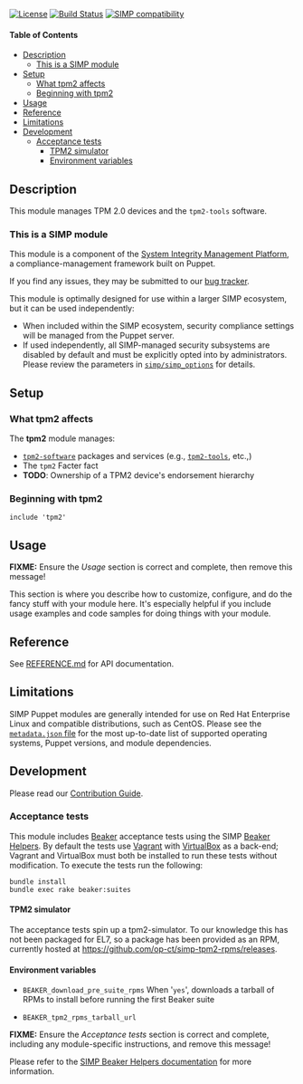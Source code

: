[![License](http://img.shields.io/:license-apache-blue.svg)](http://www.apache.org/licenses/LICENSE-2.0.html) [![Build Status](https://travis-ci.org/simp/pupmod-simp-tpm2.svg)](https://travis-ci.org/simp/pupmod-simp-tpm2) [![SIMP compatibility](https://img.shields.io/badge/SIMP%20compatibility-6.*-orange.svg)](https://img.shields.io/badge/SIMP%20compatibility-6.*-orange.svg)

#### Table of Contents

<!-- vim-markdown-toc GFM -->

* [Description](#description)
  * [This is a SIMP module](#this-is-a-simp-module)
* [Setup](#setup)
  * [What tpm2 affects](#what-tpm2-affects)
  * [Beginning with tpm2](#beginning-with-tpm2)
* [Usage](#usage)
* [Reference](#reference)
* [Limitations](#limitations)
* [Development](#development)
  * [Acceptance tests](#acceptance-tests)
    * [TPM2 simulator](#tpm2-simulator)
    * [Environment variables](#environment-variables)

<!-- vim-markdown-toc -->
## Description

This module manages TPM 2.0 devices and the `tpm2-tools` software.

### This is a SIMP module

This module is a component of the [System Integrity Management Platform][simp],
a compliance-management framework built on Puppet.

If you find any issues, they may be submitted to our [bug
tracker][simp-bug-tracker].


This module is optimally designed for use within a larger SIMP ecosystem, but
it can be used independently:

 * When included within the SIMP ecosystem, security compliance settings will
   be managed from the Puppet server.
 * If used independently, all SIMP-managed security subsystems are disabled by
   default and must be explicitly opted into by administrators.  Please review
   the parameters in
   [`simp/simp_options`](https://github.com/simp/pupmod-simp-simp_options) for
   details.

## Setup

### What tpm2 affects

The **tpm2** module manages:

* [`tpm2-software`][tpm2-software] packages and services (e.g., [`tpm2-tools`][tpm2-tools], etc.,)
* The `tpm2` Facter fact
* **TODO**: Ownership of a TPM2 device's endorsement hierarchy


### Beginning with tpm2

```puppet
include 'tpm2'
```

## Usage

**FIXME:** Ensure the *Usage* section is correct and complete, then remove this message!

This section is where you describe how to customize, configure, and do the
fancy stuff with your module here. It's especially helpful if you include usage
examples and code samples for doing things with your module.

## Reference

See [REFERENCE.md](REFERENCE.md) for API documentation.

## Limitations

SIMP Puppet modules are generally intended for use on Red Hat Enterprise Linux
and compatible distributions, such as CentOS. Please see the
[`metadata.json` file](./metadata.json) for the most up-to-date list of
supported operating systems, Puppet versions, and module dependencies.

## Development

Please read our [Contribution Guide](http://simp-doc.readthedocs.io/en/stable/contributors_guide/index.html).

### Acceptance tests

This module includes [Beaker](https://github.com/puppetlabs/beaker) acceptance
tests using the SIMP [Beaker Helpers](https://github.com/simp/rubygem-simp-beaker-helpers).
By default the tests use [Vagrant](https://www.vagrantup.com/) with
[VirtualBox](https://www.virtualbox.org) as a back-end; Vagrant and VirtualBox
must both be installed to run these tests without modification. To execute the
tests run the following:

```shell
bundle install
bundle exec rake beaker:suites
```

#### TPM2 simulator

The acceptance tests spin up a tpm2-simulator.  To our knowledge this has not
been packaged for EL7, so a package has been provided as an RPM, currently
hosted at https://github.com/op-ct/simp-tpm2-rpms/releases.


#### Environment variables


* `BEAKER_download_pre_suite_rpms` When '`yes`', downloads a tarball of RPMs to install before running the first Beaker suite

* `BEAKER_tpm2_rpms_tarball_url`

**FIXME:** Ensure the *Acceptance tests* section is correct and complete, including any module-specific instructions, and remove this message!

Please refer to the [SIMP Beaker Helpers documentation](https://github.com/simp/rubygem-simp-beaker-helpers/blob/master/README.md)
for more information.

[simp]: https://github.com/NationalSecurityAgency/SIMP
[simp-bug-tracker]: https://simp-project.atlassian.net/
[tpm2-tools]: https://github.com/tpm2-software/tpm2-toolso
[tpm2-software]: https://github.com/tpm2-software/

